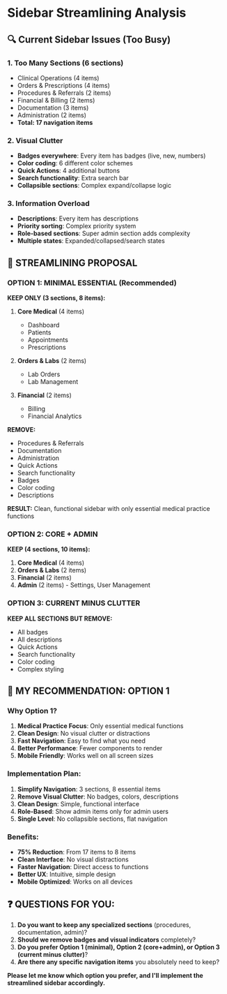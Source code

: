 # Sidebar Streamlining Analysis

## 🔍 **Current Sidebar Issues (Too Busy)**

### **1. Too Many Sections (6 sections)**
- Clinical Operations (4 items)
- Orders & Prescriptions (4 items) 
- Procedures & Referrals (2 items)
- Financial & Billing (2 items)
- Documentation (3 items)
- Administration (2 items)
- **Total: 17 navigation items**

### **2. Visual Clutter**
- **Badges everywhere**: Every item has badges (live, new, numbers)
- **Color coding**: 6 different color schemes
- **Quick Actions**: 4 additional buttons
- **Search functionality**: Extra search bar
- **Collapsible sections**: Complex expand/collapse logic

### **3. Information Overload**
- **Descriptions**: Every item has descriptions
- **Priority sorting**: Complex priority system
- **Role-based sections**: Super admin section adds complexity
- **Multiple states**: Expanded/collapsed/search states

## 🎯 **STREAMLINING PROPOSAL**

### **OPTION 1: MINIMAL ESSENTIAL (Recommended)**

**KEEP ONLY (3 sections, 8 items):**
1. **Core Medical** (4 items)
   - Dashboard
   - Patients  
   - Appointments
   - Prescriptions

2. **Orders & Labs** (2 items)
   - Lab Orders
   - Lab Management

3. **Financial** (2 items)
   - Billing
   - Financial Analytics

**REMOVE:**
- Procedures & Referrals
- Documentation  
- Administration
- Quick Actions
- Search functionality
- Badges
- Color coding
- Descriptions

**RESULT:** Clean, functional sidebar with only essential medical practice functions

### **OPTION 2: CORE + ADMIN**

**KEEP (4 sections, 10 items):**
1. **Core Medical** (4 items)
2. **Orders & Labs** (2 items)  
3. **Financial** (2 items)
4. **Admin** (2 items) - Settings, User Management

### **OPTION 3: CURRENT MINUS CLUTTER**

**KEEP ALL SECTIONS BUT REMOVE:**
- All badges
- All descriptions
- Quick Actions
- Search functionality
- Color coding
- Complex styling

## 🚀 **MY RECOMMENDATION: OPTION 1**

### **Why Option 1?**

1. **Medical Practice Focus**: Only essential medical functions
2. **Clean Design**: No visual clutter or distractions
3. **Fast Navigation**: Easy to find what you need
4. **Better Performance**: Fewer components to render
5. **Mobile Friendly**: Works well on all screen sizes

### **Implementation Plan:**

1. **Simplify Navigation**: 3 sections, 8 essential items
2. **Remove Visual Clutter**: No badges, colors, descriptions
3. **Clean Design**: Simple, functional interface
4. **Role-Based**: Show admin items only for admin users
5. **Single Level**: No collapsible sections, flat navigation

### **Benefits:**
- **75% Reduction**: From 17 items to 8 items
- **Clean Interface**: No visual distractions
- **Faster Navigation**: Direct access to functions
- **Better UX**: Intuitive, simple design
- **Mobile Optimized**: Works on all devices

## ❓ **QUESTIONS FOR YOU:**

1. **Do you want to keep any specialized sections** (procedures, documentation, admin)?
2. **Should we remove badges and visual indicators** completely?
3. **Do you prefer Option 1 (minimal), Option 2 (core+admin), or Option 3 (current minus clutter)**?
4. **Are there any specific navigation items** you absolutely need to keep?

**Please let me know which option you prefer, and I'll implement the streamlined sidebar accordingly.**
